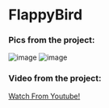 # FlappyBird

### Pics from the project:

![image](https://github.com/lordipio/FlappyBirdIn3Hours-UE5/assets/88454144/f740fbba-5140-473d-9681-b151a6929e37)
![image](https://github.com/lordipio/FlappyBirdIn3Hours-UE5/assets/88454144/a2975f6b-0f0c-4a5b-be49-f1bdbc9b1844)
 

 
### Video from the project:
[Watch From Youtube!](https://www.youtube.com/watch?v=qppulfcZqAU)

